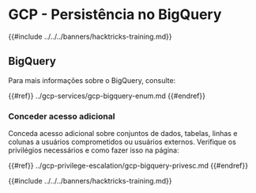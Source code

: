 # GCP - Persistência no BigQuery

{{#include ../../../banners/hacktricks-training.md}}

## BigQuery

Para mais informações sobre o BigQuery, consulte:

{{#ref}}
../gcp-services/gcp-bigquery-enum.md
{{#endref}}

### Conceder acesso adicional

Conceda acesso adicional sobre conjuntos de dados, tabelas, linhas e colunas a usuários comprometidos ou usuários externos. Verifique os privilégios necessários e como fazer isso na página:

{{#ref}}
../gcp-privilege-escalation/gcp-bigquery-privesc.md
{{#endref}}

{{#include ../../../banners/hacktricks-training.md}}
